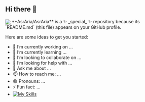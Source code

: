 ## Hi there 👋

<img align="center" src="https://avatars.githubusercontent.com/u/180265977"/>
**AsrAria/AsrAria** is a ✨ _special_ ✨ repository because its `README.md` (this file) appears on your GitHub profile.

Here are some ideas to get you started:

- 🔭 I’m currently working on ...
- 🌱 I’m currently learning ...
- 👯 I’m looking to collaborate on ...
- 🤔 I’m looking for help with ...
- 💬 Ask me about ...
- 📫 How to reach me: ...
- 😄 Pronouns: ...
- ⚡ Fun fact: ...
- [![My Skills](https://skillicons.dev/icons?i=aws,gcp,azure,react,vue,flutter&perline=3)](https://skillicons.dev)
